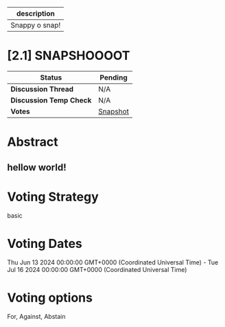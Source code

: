 | description    |
| -------------- |
| Snappy o snap! |

# [2.1] SNAPSHOOOOT


  | **Status**            | Pending                                                                                                                                      |
  | --------------------- | ------------------------------------------------------------------------------------------------------------------------------------------- |
  | **Discussion Thread** |  N/A                                                                                              |
  | **Discussion Temp Check** |  N/A                                                                                              |
  | **Votes**             | [Snapshot](https://snapshot.org/#/ens.eth/proposal/15)                                                                                                                                     |
  

# Abstract 
 ## hellow world!



# Voting Strategy 
 basic

# Voting Dates 
 Thu Jun 13 2024 00:00:00 GMT+0000 (Coordinated Universal Time) - Tue Jul 16 2024 00:00:00 GMT+0000 (Coordinated Universal Time)

# Voting options 
 For, Against, Abstain

